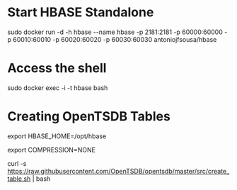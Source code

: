 
# Start HBASE Standalone

sudo docker run -d -h hbase --name hbase -p 2181:2181 -p 60000:60000 -p 60010:60010 -p 60020:60020 -p 60030:60030 antoniojfsousa/hbase


# Access the shell

sudo docker exec -i -t hbase bash


# Creating OpenTSDB Tables 

export HBASE_HOME=/opt/hbase

export COMPRESSION=NONE

curl -s https://raw.githubusercontent.com/OpenTSDB/opentsdb/master/src/create_table.sh | bash
